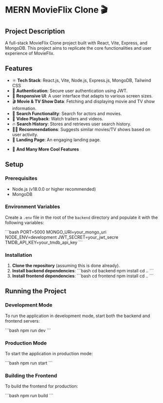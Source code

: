 # MERN MovieFlix Clone 🎬

## Project Description

A full-stack MovieFlix Clone project built with React, Vite, Express, and MongoDB. This project aims to replicate the core functionalities and user experience of MovieFlix.

## Features

*   ⚛️ **Tech Stack**: React.js, Vite, Node.js, Express.js, MongoDB, Tailwind CSS
*   🔐 **Authentication**: Secure user authentication using JWT.
*   📱 **Responsive UI**: A user interface that adapts to various screen sizes.
*   🎬 **Movie & TV Show Data**: Fetching and displaying movie and TV show information.
*   🔎 **Search Functionality**: Search for actors and movies.
*   🎥 **Video Playback**: Watch trailers and videos.
*   🔥 **Search History**: Stores and retrieves user search history.
*   🐱‍👤 **Recommendations**: Suggests similar movies/TV shows based on user activity.
*   💙 **Landing Page**: An engaging landing page.
<!-- *   🌐 **Deployment**: Information about deployment (if applicable, though not explicitly detailed in provided files). -->
*   🚀 **And Many More Cool Features**

## Setup

### Prerequisites

*   Node.js (v18.0.0 or higher recommended)
*   MongoDB

### Environment Variables

Create a `.env` file in the root of the `backend` directory and populate it with the following variables:

\`\`\`bash
PORT=5000
MONGO_URI=your_mongo_uri
NODE_ENV=development
JWT_SECRET=your_jwt_secre
TMDB_API_KEY=your_tmdb_api_key
\`\`\`

### Installation

1.  **Clone the repository** (assuming this is done already).
2.  **Install backend dependencies**:
    \`\`\`bash
    cd backend
    npm install
    cd ..
    \`\`\`
3.  **Install frontend dependencies**:
    \`\`\`bash
    cd frontend
    npm install
    cd ..
    \`\`\`

## Running the Project

### Development Mode

To run the application in development mode, start both the backend and frontend servers:

\`\`\`bash
npm run dev
\`\`\`

### Production Mode

To start the application in production mode:

\`\`\`bash
npm run start
\`\`\`

### Building the Frontend

To build the frontend for production:

\`\`\`bash
npm run build
\`\`\`

